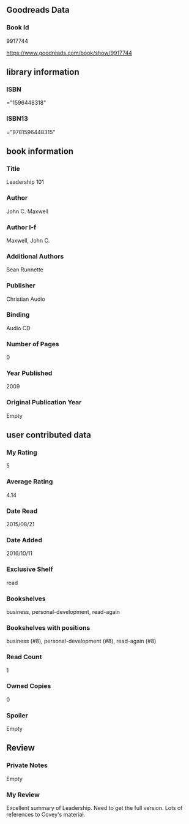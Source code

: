 <!-- This template shows how to bulk convert all columns of data into one markdown file -->
<!-- caveat: substitution key matches column headers from default export. You will get a KeyError if there's a mismatch -->

## Goodreads Data

### Book Id 

9917744

https://www.goodreads.com/book/show/9917744

## library information

### ISBN 
="1596448318"

### ISBN13 
="9781596448315"

## book information

### Title
Leadership 101

### Author 
John C. Maxwell

### Author l-f 
Maxwell, John C.

### Additional Authors
Sean Runnette

### Publisher 
Christian Audio

### Binding
Audio CD

### Number of Pages
0

### Year Published
2009

### Original Publication Year 
Empty

## user contributed data

### My Rating
5

### Average Rating
4.14

### Date Read
2015/08/21

### Date Added
2016/10/11

### Exclusive Shelf
read

### Bookshelves
business, personal-development, read-again

### Bookshelves with positions
business (#8), personal-development (#8), read-again (#8)

### Read Count
1

### Owned Copies
0

### Spoiler 
Empty

## Review

### Private Notes
Empty

### My Review
Excellent summary of Leadership. Need to get the full version. Lots of references to Covey's material.